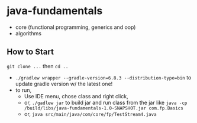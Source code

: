 # java-fundamentals

- core (functional programming, generics and oop)
- algorithms

## How to Start

`git clone ...` then `cd ..`

- `./gradlew wrapper --gradle-version=6.8.3 --distribution-type=bin` to update gradle version w/ the latest one!
- to run,
    - Use IDE menu, chose class and right click,
    - or, `./gadlew jar` to build jar and 
      run class from the jar like `java -cp /build/libs/java-fundamentals-1.0-SNAPSHOT.jar com.fp.Basics`
    - or, `java src/main/java/com/core/fp/TestStream4.java`

